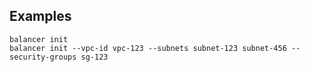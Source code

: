 ## Examples

    balancer init
    balancer init --vpc-id vpc-123 --subnets subnet-123 subnet-456 --security-groups sg-123
